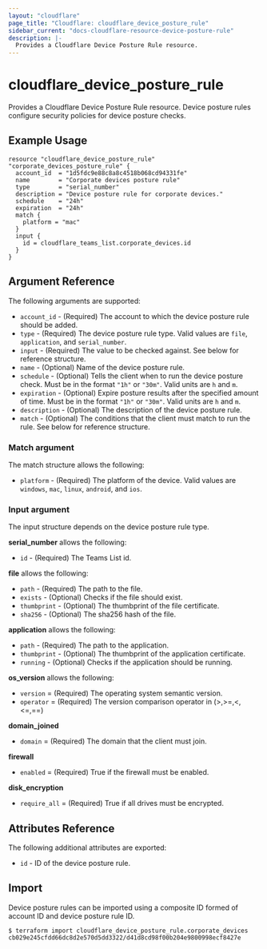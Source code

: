```yaml
---
layout: "cloudflare"
page_title: "Cloudflare: cloudflare_device_posture_rule"
sidebar_current: "docs-cloudflare-resource-device-posture-rule"
description: |-
  Provides a Cloudflare Device Posture Rule resource.
---
```


# cloudflare_device_posture_rule

Provides a Cloudflare Device Posture Rule resource. Device posture rules configure security policies for device posture checks.

## Example Usage

```hcl
resource "cloudflare_device_posture_rule" "corporate_devices_posture_rule" {
  account_id  = "1d5fdc9e88c8a8c4518b068cd94331fe"
  name        = "Corporate devices posture rule"
  type        = "serial_number"
  description = "Device posture rule for corporate devices."
  schedule    = "24h"
  expiration  = "24h"
  match {
    platform = "mac"
  }
  input {
    id = cloudflare_teams_list.corporate_devices.id
  }
}
```

## Argument Reference

The following arguments are supported:

* `account_id` - (Required) The account to which the device posture rule should be added.
* `type` - (Required) The device posture rule type. Valid values are `file`, `application`, and `serial_number`.
* `input` - (Required) The value to be checked against. See below for reference
  structure.
* `name` - (Optional) Name of the device posture rule.
* `schedule` - (Optional) Tells the client when to run the device posture check.
  Must be in the format `"1h"` or `"30m"`. Valid units are `h` and `m`.
* `expiration` - (Optional) Expire posture results after the specified amount of time.
  Must be in the format `"1h"` or `"30m"`. Valid units are `h` and `m`.
* `description` - (Optional) The description of the device posture rule.
* `match` - (Optional) The conditions that the client must match to run the rule. See below for reference structure.

### Match argument

The match structure allows the following:

* `platform` - (Required) The platform of the device. Valid values are `windows`, `mac`, `linux`, `android`, and `ios`.

### Input argument

The input structure depends on the device posture rule type.

**serial_number** allows the following:

* `id` - (Required) The Teams List id.

**file** allows the following:

* `path` - (Required) The path to the file.
* `exists` - (Optional) Checks if the file should exist.
* `thumbprint` - (Optional) The thumbprint of the file certificate.
* `sha256` - (Optional) The sha256 hash of the file.

**application** allows the following:

* `path` - (Required) The path to the application.
* `thumbprint` - (Optional) The thumbprint of the application certificate.
* `running` - (Optional) Checks if the application should be running.

**os_version** allows the following:

* `version` = (Required) The operating system semantic version.
* `operator` = (Required) The version comparison operator in (>,>=,<,<=,==)

**domain_joined**

* `domain` = (Required) The domain that the client must join.

**firewall**

* `enabled` = (Required) True if the firewall must be enabled.

**disk_encryption**

* `require_all` = (Required) True if all drives must be encrypted.

## Attributes Reference

The following additional attributes are exported:

* `id` - ID of the device posture rule.

## Import

Device posture rules can be imported using a composite ID formed of account
ID and device posture rule ID.

```
$ terraform import cloudflare_device_posture_rule.corporate_devices cb029e245cfdd66dc8d2e570d5dd3322/d41d8cd98f00b204e9800998ecf8427e
```
